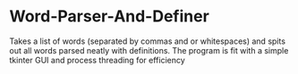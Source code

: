 # Word-Parser-And-Definer
Takes a list of words (separated by commas and or whitespaces) and spits out all words parsed neatly with definitions. The program is fit with a simple tkinter GUI and process threading for efficiency

